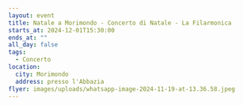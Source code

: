 ```yaml
---
layout: event
title: Natale a Morimondo - Concerto di Natale - La Filarmonica
starts_at: 2024-12-01T15:30:00
ends_at: ""
all_day: false
tags:
  - Concerto
location:
  city: Morimondo
  address: presso l'Abbazia
flyer: images/uploads/whatsapp-image-2024-11-19-at-13.36.58.jpeg
---
```

